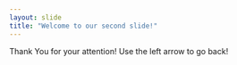 ```yaml
---
layout: slide
title: "Welcome to our second slide!"
---
```

Thank You for your attention!
Use the left arrow to go back!
